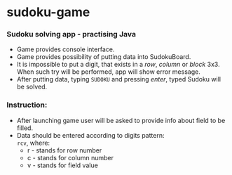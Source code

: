 # sudoku-game
### Sudoku solving app - practising Java

- Game provides console interface.
- Game provides possibility of putting data into SudokuBoard.
- It is impossible to put a digit, that exists in a _row_, _column_ or _block_ 3x3. When such try will be performed, app will show error message.
- After putting data, typing `SUDOKU` and pressing *enter*, typed Sudoku will be solved.

### Instruction:

- After launching game user will be asked to provide info about field to be filled.
- Data should be entered according to digits pattern:  
    `rcv`, where: 
    - r - stands for row number
    - c - stands for column number
    - v - stands for field value  
